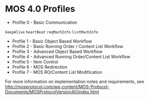 # MOS 4.0 Profiles

* Profile 0 - Basic Communication

 `keepAlive`
 `heartBeat`
 `reqMachInfo`
 `listMachInfo`
- Profile 1 - Basic Object Based Workflow
- Profile 2 - Basic Running Order / Content List Workflow
- Profile 3 - Advanced Object Based Workflow
- Profile 4 - Advanced Running Order/Content List Workflow
- Profile 5 - Item Control
- Profile 6 - MOS Redirection
- Profile 7 - MOS RO/Content List Modification

For more information on implementation notes and requirements, see http://mosprotocol.com/wp-content/MOS-Protocol-Documents/MOSProtocolVersion40/index.html 
